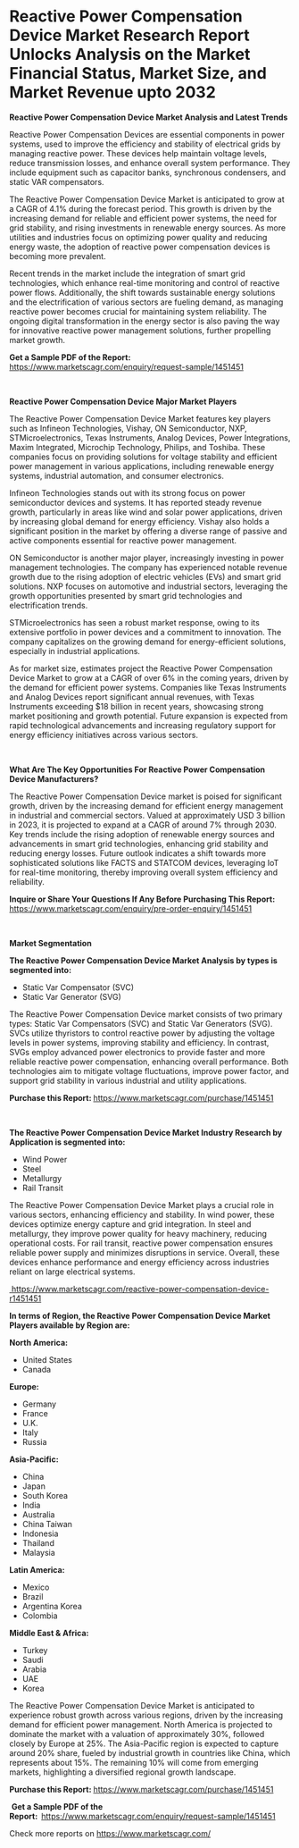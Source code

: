 <p><h1>Reactive Power Compensation Device Market Research Report Unlocks Analysis on the Market Financial Status, Market Size, and Market Revenue upto 2032</h1></p><p><strong>Reactive Power Compensation Device Market Analysis and Latest Trends</strong></p>
<p><p>Reactive Power Compensation Devices are essential components in power systems, used to improve the efficiency and stability of electrical grids by managing reactive power. These devices help maintain voltage levels, reduce transmission losses, and enhance overall system performance. They include equipment such as capacitor banks, synchronous condensers, and static VAR compensators.</p><p>The Reactive Power Compensation Device Market is anticipated to grow at a CAGR of 4.1% during the forecast period. This growth is driven by the increasing demand for reliable and efficient power systems, the need for grid stability, and rising investments in renewable energy sources. As more utilities and industries focus on optimizing power quality and reducing energy waste, the adoption of reactive power compensation devices is becoming more prevalent.</p><p>Recent trends in the market include the integration of smart grid technologies, which enhance real-time monitoring and control of reactive power flows. Additionally, the shift towards sustainable energy solutions and the electrification of various sectors are fueling demand, as managing reactive power becomes crucial for maintaining system reliability. The ongoing digital transformation in the energy sector is also paving the way for innovative reactive power management solutions, further propelling market growth.</p></p>
<p><strong>Get a Sample PDF of the Report:&nbsp;</strong> <a href="https://www.marketscagr.com/enquiry/request-sample/1451451?utm_campaign=2390&utm_medium=2&utm_source=Github&utm_content=ia&utm_term=17022025&utm_id=reactive-power-compensation-device">https://www.marketscagr.com/enquiry/request-sample/1451451</a></p>
<p>&nbsp;</p>
<p><strong>Reactive Power Compensation Device Major Market Players</strong></p>
<p><p>The Reactive Power Compensation Device Market features key players such as Infineon Technologies, Vishay, ON Semiconductor, NXP, STMicroelectronics, Texas Instruments, Analog Devices, Power Integrations, Maxim Integrated, Microchip Technology, Philips, and Toshiba. These companies focus on providing solutions for voltage stability and efficient power management in various applications, including renewable energy systems, industrial automation, and consumer electronics.</p><p>Infineon Technologies stands out with its strong focus on power semiconductor devices and systems. It has reported steady revenue growth, particularly in areas like wind and solar power applications, driven by increasing global demand for energy efficiency. Vishay also holds a significant position in the market by offering a diverse range of passive and active components essential for reactive power management.</p><p>ON Semiconductor is another major player, increasingly investing in power management technologies. The company has experienced notable revenue growth due to the rising adoption of electric vehicles (EVs) and smart grid solutions. NXP focuses on automotive and industrial sectors, leveraging the growth opportunities presented by smart grid technologies and electrification trends.</p><p>STMicroelectronics has seen a robust market response, owing to its extensive portfolio in power devices and a commitment to innovation. The company capitalizes on the growing demand for energy-efficient solutions, especially in industrial applications.</p><p>As for market size, estimates project the Reactive Power Compensation Device Market to grow at a CAGR of over 6% in the coming years, driven by the demand for efficient power systems. Companies like Texas Instruments and Analog Devices report significant annual revenues, with Texas Instruments exceeding $18 billion in recent years, showcasing strong market positioning and growth potential. Future expansion is expected from rapid technological advancements and increasing regulatory support for energy efficiency initiatives across various sectors.</p></p>
<p>&nbsp;</p>
<p><strong>What Are The Key Opportunities For Reactive Power Compensation Device Manufacturers?</strong></p>
<p><p>The Reactive Power Compensation Device market is poised for significant growth, driven by the increasing demand for efficient energy management in industrial and commercial sectors. Valued at approximately USD 3 billion in 2023, it is projected to expand at a CAGR of around 7% through 2030. Key trends include the rising adoption of renewable energy sources and advancements in smart grid technologies, enhancing grid stability and reducing energy losses. Future outlook indicates a shift towards more sophisticated solutions like FACTS and STATCOM devices, leveraging IoT for real-time monitoring, thereby improving overall system efficiency and reliability.</p></p>
<p><strong>Inquire or Share Your Questions If Any Before Purchasing This Report:</strong> <a href="https://www.marketscagr.com/enquiry/pre-order-enquiry/1451451?utm_campaign=2390&utm_medium=2&utm_source=Github&utm_content=ia&utm_term=17022025&utm_id=reactive-power-compensation-device">https://www.marketscagr.com/enquiry/pre-order-enquiry/1451451</a></p>
<p>&nbsp;</p>
<p><strong>Market Segmentation</strong></p>
<p><strong>The Reactive Power Compensation Device Market Analysis by types is segmented into:</strong></p>
<p><ul><li>Static Var Compensator (SVC)</li><li>Static Var Generator (SVG)</li></ul></p>
<p><p>The Reactive Power Compensation Device market consists of two primary types: Static Var Compensators (SVC) and Static Var Generators (SVG). SVCs utilize thyristors to control reactive power by adjusting the voltage levels in power systems, improving stability and efficiency. In contrast, SVGs employ advanced power electronics to provide faster and more reliable reactive power compensation, enhancing overall performance. Both technologies aim to mitigate voltage fluctuations, improve power factor, and support grid stability in various industrial and utility applications.</p></p>
<p><strong>Purchase this Report:&nbsp;</strong><a href="https://www.marketscagr.com/purchase/1451451?utm_campaign=2390&utm_medium=2&utm_source=Github&utm_content=ia&utm_term=17022025&utm_id=reactive-power-compensation-device">https://www.marketscagr.com/purchase/1451451</a></p>
<p>&nbsp;</p>
<p><strong>The Reactive Power Compensation Device Market Industry Research by Application is segmented into:</strong></p>
<p><ul><li>Wind Power</li><li>Steel</li><li>Metallurgy</li><li>Rail Transit</li></ul></p>
<p><p>The Reactive Power Compensation Device Market plays a crucial role in various sectors, enhancing efficiency and stability. In wind power, these devices optimize energy capture and grid integration. In steel and metallurgy, they improve power quality for heavy machinery, reducing operational costs. For rail transit, reactive power compensation ensures reliable power supply and minimizes disruptions in service. Overall, these devices enhance performance and energy efficiency across industries reliant on large electrical systems.</p></p>
<p><a href="https://www.marketscagr.com/reactive-power-compensation-device-r1451451?utm_campaign=2390&utm_medium=2&utm_source=Github&utm_content=ia&utm_term=17022025&utm_id=reactive-power-compensation-device">&nbsp;https://www.marketscagr.com/reactive-power-compensation-device-r1451451</a></p>
<p><strong>In terms of Region, the Reactive Power Compensation Device Market Players available by Region are:</strong></p>
<p>
    <p> <strong> North America: </strong>
        <ul>
            <li>United States</li>
            <li>Canada</li>
        </ul>
        </p> 
    <p> <strong> Europe: </strong>
        <ul>
            <li>Germany</li>
            <li>France</li>
            <li>U.K.</li>
            <li>Italy</li>
            <li>Russia</li>
        </ul>
        </p> 
    <p> <strong> Asia-Pacific: </strong>
        <ul>
            <li>China</li>
            <li>Japan</li>
            <li>South Korea</li>
            <li>India</li>
            <li>Australia</li>
            <li>China Taiwan</li>
            <li>Indonesia</li>
            <li>Thailand</li>
            <li>Malaysia</li>
        </ul>
        </p> 
    <p> <strong> Latin America: </strong>
        <ul>
            <li>Mexico</li>
            <li>Brazil</li>
            <li>Argentina Korea</li>
            <li>Colombia</li>
        </ul>
        </p> 
    <p> <strong> Middle East & Africa: </strong>
        <ul>
            <li>Turkey</li>
            <li>Saudi</li>
            <li>Arabia</li>
            <li>UAE</li>
            <li>Korea</li>
        </ul>
    </p>
    </p>
<p><p>The Reactive Power Compensation Device Market is anticipated to experience robust growth across various regions, driven by the increasing demand for efficient power management. North America is projected to dominate the market with a valuation of approximately 30%, followed closely by Europe at 25%. The Asia-Pacific region is expected to capture around 20% share, fueled by industrial growth in countries like China, which represents about 15%. The remaining 10% will come from emerging markets, highlighting a diversified regional growth landscape.</p></p>
<p><strong>Purchase this Report: </strong><a href="https://www.marketscagr.com/purchase/1451451?utm_campaign=2390&utm_medium=2&utm_source=Github&utm_content=ia&utm_term=17022025&utm_id=reactive-power-compensation-device">https://www.marketscagr.com/purchase/1451451</a></p>
<p>&nbsp;<strong>Get a Sample PDF of the Report:&nbsp;&nbsp;</strong><a href="https://www.marketscagr.com/enquiry/request-sample/1451451?utm_campaign=2390&utm_medium=2&utm_source=Github&utm_content=ia&utm_term=17022025&utm_id=reactive-power-compensation-device">https://www.marketscagr.com/enquiry/request-sample/1451451</a></p>
<p><strong></strong></p>
<p>Check more reports on <a href="https://www.marketscagr.com/?utm_campaign=2390&utm_medium=2&utm_source=Github&utm_content=ia&utm_term=17022025&utm_id=reactive-power-compensation-device">https://www.marketscagr.com/</a></p>